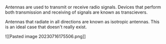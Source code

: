 Antennas are used to transmit or receive radio signals. Devices that perform both transmission and receiving of signals are known as transcievers.

Antennas that radiate in all directions are known as isotropic antennas. This is an ideal case that doesn't really exist. 


![[Pasted image 20230716175506.png]]